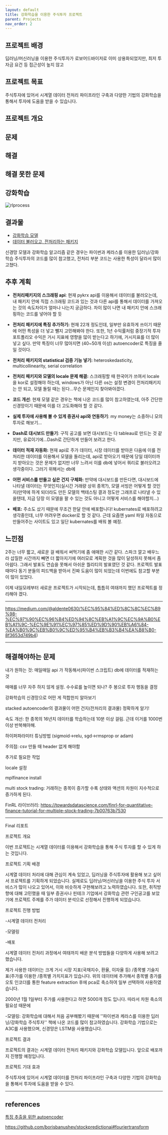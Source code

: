 ```yaml
---
layout: default
title: 강화학습을 이용한 주식투자 프로젝트 
parent: Projects
nav_order: 2
---
```


## 프로젝트 배경

딥러닝/머신러닝을 이용한 주식투자가 로보어드바이저로 이미 상용화되었지만, 최저 투자금 요건 등 접근성이 높지 않고 



## 프로젝트 목표

주식투자에 있어서 시계열 데이터 전처리 파이프라인 구축과 다양한 기법의 강화학습을 통해서 투자에 도움을 받을 수 있습니다.

## 프로젝트 개요





## 문제



## 해결





## 해결 못한 문제



## 강화학습

![rlprocess]()



## 결과물

* [강화학습 모델](https://github.com/terri1102/rl_model_v1)
* [데이터 불러오고, 전처리하는 패키지](https://github.com/terri1102/pyloadnprep)

신경망 모델과 강화학습 알고리즘 같은 경우는 파이썬과 케라스를 이용한 딥러닝/강화학습 주식투자의 코드를 많이 참고했고,  전처리 부분 코드는 사용한 특성이 달라서 많이 고쳤다.



## 추후 계획

* **전처리패키지의 스크래핑 api**: 현재 pykrx api를 이용해서 데이터를 불러오는데,  내 패키지 안에 직접 스크래핑 코드과 있는 것과 다른 api를 통해서 데이터를 가져오는 것의 속도차이가 얼마나 나는지 궁금하다. 차이 많이 나면 내 패키지 안에 스크래핑하는 코드를 넣어야 할 듯

* **전처리 패키지에 특징 추가하기:** 현재 22개 정도인데, 일부만 유효하게 쓰이기 때문에 어떤 특성을 더 넣고 뺄지 고민해봐야 한다. 또한, 1년 수익률처럼 중장기적 투자 포트폴리오 수익은 거시 지표에 영향을 많이 받는다고 하기에, 거시지표를 더 많이 넣고 싶다.  만약 특징이 너무 많아지면 (40~50개 이상) autoencoder로 특징을 줄일 것이다.
* **전처리 패키지의 statistical 검증 기능 넣기:** heteroskedasticity, multicollinearity, serial correlation
* **전처리 패키지와 모델의 locale 문제 해결:** 스크래핑할 때 한국어가 쓰여서 locale을 kor로 설정해야 하는데, windows가 아닌 다른 os는 설정 변경이 전처리패키지는 안 되고, 모델 돌릴 때는 된다...무슨 문제인지 찾아봐야겠다.

* **코드 개선**: 현재 모델 같은 경우는 책에 나온 코드를 많이 참고하였는데, 아주 간단한 신경망이기 때문에 이를 더 고도화해야 할 것 같다.
* **실제 투자에 사용해 볼 수 있게 증권사 api와 연동하기**: my money는 소중하니 모의투자로 해보기...

* **Dash로 대시보드 만들기**: 구직 공고를 보면 대시보드는 다 tableau로 만드는 것 같지만, 유료이기에...Dash로 간단하게 만들어 보려고 한다.

* **데이터 적재 자동화:** 현재 api로 주가 데이터, 시장 데이터를 받아온 다음에 이를 전처리한 데이터를 이용해서 모델을 돌리는데, api로 받아오기 때문에 당일 데이터까지 받아오는 것은 문제가 없지만 너무 느려서 이를 db에 넣어서 쿼리로 불러오려고 생각중이다. 그러기 위해서는 db에 

* **어떤 서비스를 만들고 싶은 건지 구체화:** 만약에 대시보드를 만든다면, 대시보드에 나타낼 데이터는 무엇인지(실시간 거래량 상위 종목?), 모델 서빙은 어떻게 할 것인지(만약에 하게 되더라도 만든 모델의 백테스팅 결과 정도만 그래프로 나타낼 수 있을텐데, 지금 당장 이 모델을 팔 수 있는 것도 아니고 어떻게 서비스를 해야할지...)
* **배포:** 주소도 샀기 때문에 무조건 한달 안에 배포합니다! kubernates로 배포하려고 생각중인데, 너무 어려우면 docker로 할 것 같다. 근데 요즘엔 yaml 파일 자동으로 만들어주는 사이트도 있고 일단 kubernates를 배워 볼 예정.



## 느낀점

2주는 너무 짧고, 새로운 걸 배워서 써먹기에 좀 애매한 시간 같다. 스파크 깔고 배우느라 삽질한 시간까지 빼면 더 짧아지기에 여러모로 계획한 것을 많이 달성하지 못해서 좀 아쉽다. 그래서 발표도 연습을 못해서 아쉬운 퀄리티의 발표였던 것 같다. 프로젝트 발표 때마다 동기 분들의 피드백을 받아서 진짜 도움이 많이 되었는데 이번에도 참고할 부분이 많이 있었다. 

이제 내일모레부터 새로운 프로젝트가 시작되는데, 틈틈히 여태까지 했던 프로젝트를 정리해야 겠다. 

---

https://medium.com/@aldente0630/%EC%95%84%ED%8C%8C%EC%B9%98-%EC%97%90%EC%96%B4%ED%94%8C%EB%A1%9C%EC%9A%B0%EB%A1%9C-%EC%9E%91%EC%97%85%ED%9D%90%EB%A6%84-%EA%B0%9C%EB%B0%9C%ED%95%B4%EB%B3%B4%EA%B8%B0-8f3653d749b4)



---



## 해결해야하는 문제

내가 원하는 것: 매일매일 api 가 작동해서(파이썬 스크립트) db에 데이터를 적재하는 것

매매를 너무 자주 하지 않게 설정. 수수료를 높이면 되나? 주 봉으로 투자 행동을 결정

강화학습의 신경망으로 어떤 게 적합한지 알아보기

stacked autoencoder의 결과물이 어떤 건지(전처리의 결과물) 정확하게 알기!

속도 개선: 한 종목의 16년치 데이터를 학습하는데 10분 이상 걸림. 근데 이거를 1000번 이상 반복해야해.

하이퍼파라미터 튜닝방법 (sigmoid->relu, sgd->rmsprop or adam)

주의점: csv 만들 때 header 없게 해야함

추가로 필요한 작업

locale 설정

mplfinance install

multi stock trading: 거래하는 종목이 증가할 수록 상태와 액션의 차원이 지수적으로 증가하게 된다.

FinRL 라이브러리: https://towardsdatascience.com/finrl-for-quantitative-finance-tutorial-for-multiple-stock-trading-7b00763b7530



---

Final 리포트

프로젝트 개요

이번 프로젝트는 시계열 데이터를 이용해서 강화학습을 통해 주식 투자를 할 수 있게 하는 것입니다.

프로젝트 기획 배경

시계열 데이터 처리에 대해 관심이 계속 있었고, 딥러닝을 주식투자에 활용해 보고 싶어서 프로젝트를 기획하게 되었습니다. 실제로도 딥러닝/머신러닝을 이용한 주식 투자 서비스가 많이 나오고 있어서, 이와 비슷하게 구현해보려고 노력하였습니다. 또한, 취직방향에 대해 고민했을 때 일부 증권사나 핀테크 기업에서 강화학습 관련 구인공고를 보았기에 프로젝트 주제를 주가 데이터 분석으로 선정해서 진행하게 되었습니다.



프로젝트 진행 방법

-시계열 데이터 전처리

-모델링

-배포

시계열 데이터 전처리 과정에서 여태까지 배운 분석 방법들을 다양하게 사용해 보려고 했습니다. 

제가 사용한 데이터는 크게 거시 시장 지표(국채지수, 환율, 이자율 등) /종목별 기술지표(주가를 이용한 /종목별 가치지표가 있습니다. 위의 데이터에 추가해서 종목별 종가를 오토 인코더를 통한 feature extraction 후에  pca로 축소하여 일부 선택하여 사용하였습니다. 

2000년 1월 1일부터 주가를 사용한다고 하면 5000개 정도 입니다. 따라서 차원 축소의 필요성 때문에 





-모델링: 강화학습에 대해서 처음 공부해봤기 때문에 ''파이썬과 케라스를 이용한 딥러닝/강화학습 주식투자'' 책에 나온 코드를 많이 참고하였습니다.  강화학습 기법으로는 A3C를 사용했으며, 신경망은 LSTM을 사용했습니다.



프로젝트 결과

프로젝트의 결과는 시계열 데이터 전처리 패키지와 강화학습 모델입니다. 앞으로 배포까지 진행할 예정입니다.

프로젝트 기대 효과

주식투자에 있어서 시계열 데이터를 전처리 파이프라인 구축과 다양한 기법의 강화학습을 통해서 투자에 도움을 받을 수 있다.



---

## references

[특징 추출을 위한 autoencoder](https://machinelearningmastery.com/autoencoder-for-regression/)

https://github.com/borisbanushev/stockpredictionai#fouriertransform

